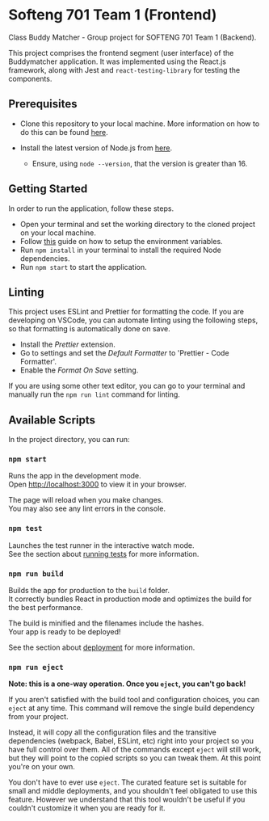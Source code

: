 # Softeng 701 Team 1 (Frontend)

Class Buddy Matcher - Group project for SOFTENG 701 Team 1 (Backend).

This project comprises the frontend segment (user interface) of the Buddymatcher application. It was implemented using the React.js framework, along with Jest and `react-testing-library` for testing the components.

## Prerequisites

- Clone this repository to your local machine. More information on how to do this can be found [here](https://docs.github.com/en/repositories/creating-and-managing-repositories/cloning-a-repository).

- Install the latest version of Node.js from [here](https://nodejs.org/en/download/).
  - Ensure, using `node --version`, that the version is greater than 16.

## Getting Started

In order to run the application, follow these steps.

- Open your terminal and set the working directory to the cloned project on your local machine.
- Follow [this](https://github.com/SE701-T1/frontend/wiki/Environment-Setup) guide on how to setup the environment variables.
- Run `npm install` in your terminal to install the required Node dependencies.
- Run `npm start` to start the application.

## Linting

This project uses ESLint and Prettier for formatting the code. If you are developing on VSCode, you can automate linting using the following steps, so that formatting is automatically done on save.

- Install the _Prettier_ extension.
- Go to settings and set the _Default Formatter_ to 'Prettier - Code Formatter'.
- Enable the _Format On Save_ setting.

If you are using some other text editor, you can go to your terminal and manually run the `npm run lint` command for linting.

##

## Available Scripts

In the project directory, you can run:

### `npm start`

Runs the app in the development mode.\
Open [http://localhost:3000](http://localhost:3000) to view it in your browser.

The page will reload when you make changes.\
You may also see any lint errors in the console.

### `npm test`

Launches the test runner in the interactive watch mode.\
See the section about [running tests](https://facebook.github.io/create-react-app/docs/running-tests) for more information.

### `npm run build`

Builds the app for production to the `build` folder.\
It correctly bundles React in production mode and optimizes the build for the best performance.

The build is minified and the filenames include the hashes.\
Your app is ready to be deployed!

See the section about [deployment](https://facebook.github.io/create-react-app/docs/deployment) for more information.

### `npm run eject`

**Note: this is a one-way operation. Once you `eject`, you can't go back!**

If you aren't satisfied with the build tool and configuration choices, you can `eject` at any time. This command will remove the single build dependency from your project.

Instead, it will copy all the configuration files and the transitive dependencies (webpack, Babel, ESLint, etc) right into your project so you have full control over them. All of the commands except `eject` will still work, but they will point to the copied scripts so you can tweak them. At this point you're on your own.

You don't have to ever use `eject`. The curated feature set is suitable for small and middle deployments, and you shouldn't feel obligated to use this feature. However we understand that this tool wouldn't be useful if you couldn't customize it when you are ready for it.
